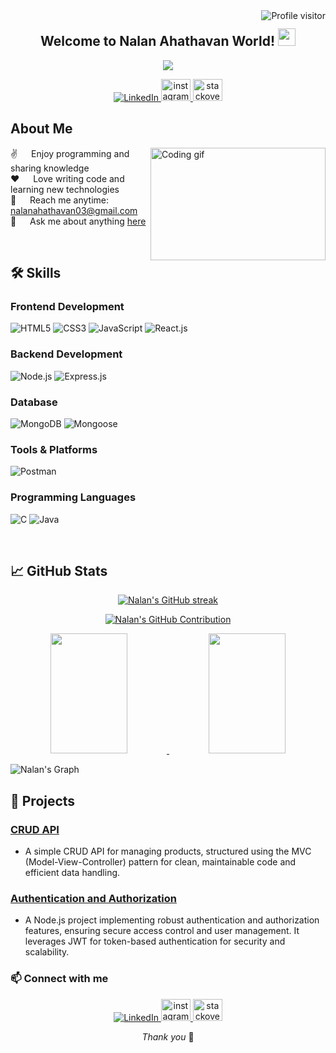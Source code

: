 <!-- Profile View Counter -->
<a href="https://komarev.com/ghpvc/?username=NalanAhathavanT">
  <img align="right" src="https://komarev.com/ghpvc/?username=NalanAhathavanT&label=Visitors&color=0e75b6&style=flat" alt="Profile visitor" />
</a>

<!-- Introduction -->
<h2 align="center">
  Welcome to Nalan Ahathavan World!
  <img src="https://media.giphy.com/media/hvRJCLFzcasrR4ia7z/giphy.gif" width="28">
</h2>

<!-- Typing SVG -->
<p align="center">
  <a href="https://github.com/NalanAhathavan123"><img src="https://readme-typing-svg.herokuapp.com/?lines=Student%20at%20Bannari%20Amman%20Institute%20of%20Technology;Full%20Stack%20Developer;Always%20learning%20new%20things&center=true&width=380&height=45"></a>
</p>

<!-- Social Links -->
<p align="center">
 <a href="https://www.linkedin.com/in/nalanahathavan-t-306772265/" target="_blank">
  <img src="https://img.shields.io/badge/LinkedIn-0077B5?style=for-the-badge&logo=linkedin&logoColor=white" alt="LinkedIn" />
 </a>
<a href="https://www.instagram.com/nalanahathavan/" target="_blank">
    <img src="https://raw.githubusercontent.com/maurodesouza/profile-readme-generator/master/src/assets/icons/social/instagram/default.svg" width="47" height="35" alt="instagram logo"  />
  </a>
  <a href="https://stackoverflow.com/users/21711809/nalan" target="_blank">
    <img src="https://raw.githubusercontent.com/maurodesouza/profile-readme-generator/master/src/assets/icons/social/stackoverflow/default.svg" width="47" height="35" alt="stackoverflow logo"  />
  </a>
</p>

<!-- About Me -->
## About Me

<p>
 <img align="right" width="280" height="180" src="https://camo.githubusercontent.com/7de37139d0b4c1ce40865e799b446c0e963a3dd8fb68d239707237c40604fa3d/68747470733a2f2f63646e2e6472696262626c652e636f6d2f75736572732f3733303730332f73637265656e73686f74732f363538313234332f6176656e746f2e676966" alt="Coding gif" />
  
 ✌️ &emsp; Enjoy programming and sharing knowledge<br/>
 ❤️ &emsp; Love writing code and learning new technologies<br/>
 📧 &emsp; Reach me anytime: nalanahathavan03@gmail.com<br/>
 💬 &emsp; Ask me about anything [here](https://github.com/NalanAhathavanT/NalanAhathavan123/issues)
</p>

<br/>

<!-- Skills Section -->
## 🛠️ Skills

### Frontend Development
<p align="left">
  <img src="https://img.shields.io/badge/HTML5-E34F26?style=for-the-badge&logo=html5&logoColor=white" alt="HTML5" />
  <img src="https://img.shields.io/badge/CSS3-1572B6?style=for-the-badge&logo=css3&logoColor=white" alt="CSS3" />
  <img src="https://img.shields.io/badge/JavaScript-F7DF1E?style=for-the-badge&logo=javascript&logoColor=black" alt="JavaScript" />
  <img src="https://img.shields.io/badge/React-20232A?style=for-the-badge&logo=react&logoColor=61DAFB" alt="React.js" />
</p>

### Backend Development
<p align="left">
  <img src="https://img.shields.io/badge/Node.js-43853D?style=for-the-badge&logo=node.js&logoColor=white" alt="Node.js" />
  <img src="https://img.shields.io/badge/Express.js-000000?style=for-the-badge&logo=express&logoColor=white" alt="Express.js" />
</p>

### Database
<p align="left">
  <img src="https://img.shields.io/badge/MongoDB-4EA94B?style=for-the-badge&logo=mongodb&logoColor=white" alt="MongoDB" />
  <img src="https://img.shields.io/badge/Mongoose-880000?style=for-the-badge&logo=mongoose&logoColor=white" alt="Mongoose" />
</p>

### Tools & Platforms
<p align="left">
  <img src="https://img.shields.io/badge/Postman-FF6C37?style=for-the-badge&logo=postman&logoColor=white" alt="Postman" />
</p>

### Programming Languages
<p align="left">
  <img src="https://img.shields.io/badge/C-A8B9CC?style=for-the-badge&logo=c&logoColor=white" alt="C" />
  <img src="https://img.shields.io/badge/Java-007396?style=for-the-badge&logo=java&logoColor=white" alt="Java" />
</p>

<br/>

<!-- GitHub Stats -->
## 📈 GitHub Stats

<p align="center">
  <a href="https://github.com/NalanAhathavan123">
    <img src="https://github-readme-streak-stats.herokuapp.com/?user=NalanAhathavan123&theme=radical&border=7F3FBF&background=0D1117" alt="Nalan's GitHub streak"/>
  </a>
</p>

<p align="center">
  <a href="https://github.com/NalanAhathavan123">
    <img src="https://github-profile-summary-cards.vercel.app/api/cards/profile-details?username=NalanAhathavan123&theme=radical" alt="Nalan's GitHub Contribution"/>
  </a>
</p>

<p align="center">
  <a href="https://github.com/NalanAhathavan123">
    <img src="https://denvercoder1-github-readme-stats.vercel.app/api?username=NalanAhathavan123&show_icons=true&count_private=true&theme=react&border_color=7F3FBF&bg_color=0D1117&title_color=F85D7F&icon_color=F8D866" height="192px" width="49.5%"/>
    <img src="https://denvercoder1-github-readme-stats.vercel.app/api/top-langs/?username=NalanAhathavan123&langs_count=8&layout=compact&theme=react&border_color=7F3FBF&bg_color=0D1117&title_color=F85D7F&icon_color=F8D866" height="192px" width="49.5%"/>
  </a>
</p>

![Nalan's Graph](https://github-readme-activity-graph.vercel.app/graph?username=NalanAhathavan123&custom_title=Nalan%20Ahathavan%20T's%20GitHub%20Activity%20Graph&bg_color=0D1117&color=7F3FBF&line=7F3FBF&point=7F3FBF&area_color=FFFFFF&title_color=FFFFFF&area=true)

<!-- Projects Section -->
## 🌟 Projects

### [CRUD API](https://github.com/NalanAhathavan123/simple-crud-api)
- A simple CRUD API for managing products, structured using the MVC (Model-View-Controller) pattern for clean, maintainable code and efficient data handling.

### [Authentication and Authorization](https://github.com/NalanAhathavan123/Auth/)
- A Node.js project implementing robust authentication and authorization features, ensuring secure access control and user management. It leverages JWT for token-based authentication for security and scalability.

### 📫 Connect with me
<p align="center">
 <a href="https://www.linkedin.com/in/nalanahathavan-t-306772265/" target="_blank">
  <img src="https://img.shields.io/badge/LinkedIn-0077B5?style=for-the-badge&logo=linkedin&logoColor=white" alt="LinkedIn" />
 </a>
<a href="https://www.instagram.com/nalanahathavan/" target="_blank">
    <img src="https://raw.githubusercontent.com/maurodesouza/profile-readme-generator/master/src/assets/icons/social/instagram/default.svg" width="47" height="35" alt="instagram logo"  />
  </a>
  <a href="https://stackoverflow.com/users/21711809/nalan" target="_blank">
    <img src="https://raw.githubusercontent.com/maurodesouza/profile-readme-generator/master/src/assets/icons/social/stackoverflow/default.svg" width="47" height="35" alt="stackoverflow logo"  />
  </a>
</p>

<!-- Footer -->
<p align="center">
  <i>Thank you</i> 🚀
</p>
